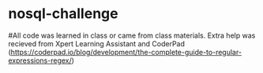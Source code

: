 # nosql-challenge

#All code was learned in class or came from class materials. Extra help was recieved from Xpert Learning Assistant and CoderPad (https://coderpad.io/blog/development/the-complete-guide-to-regular-expressions-regex/)